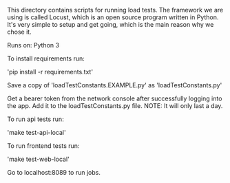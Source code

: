 This directory contains scripts for running load tests. The framework we are using is called Locust,
which is an open source program written in Python. It's very simple to setup and get going,
which is the main reason why we chose it.

Runs on:
Python 3

To install requirements run:

'pip install -r requirements.txt'

Save a copy of  'loadTestConstants.EXAMPLE.py' as 'loadTestConstants.py'

Get a bearer token from the network console after successfully logging into the app.
Add it to the loadTestConstants.py file.
NOTE:  It will only last a day.

To run api tests run:

'make test-api-local'

To run frontend tests run:

'make test-web-local'

Go to localhost:8089 to run jobs.
